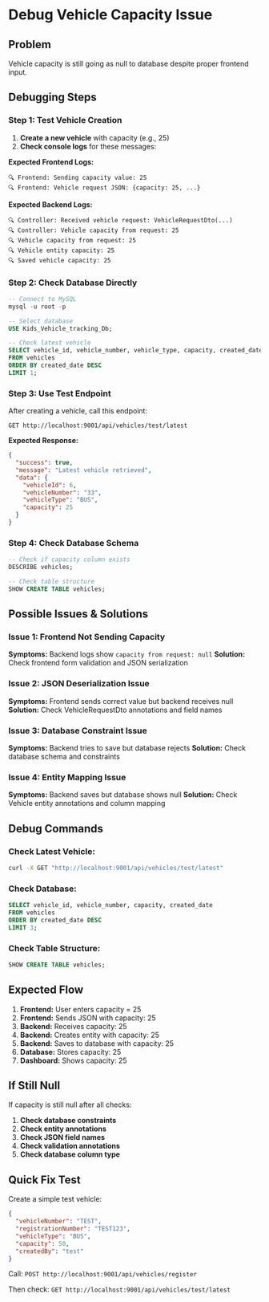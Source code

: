 # Debug Vehicle Capacity Issue

## Problem
Vehicle capacity is still going as null to database despite proper frontend input.

## Debugging Steps

### Step 1: Test Vehicle Creation
1. **Create a new vehicle** with capacity (e.g., 25)
2. **Check console logs** for these messages:

**Expected Frontend Logs:**
```
🔍 Frontend: Sending capacity value: 25
🔍 Frontend: Vehicle request JSON: {capacity: 25, ...}
```

**Expected Backend Logs:**
```
🔍 Controller: Received vehicle request: VehicleRequestDto(...)
🔍 Controller: Vehicle capacity from request: 25
🔍 Vehicle capacity from request: 25
🔍 Vehicle entity capacity: 25
🔍 Saved vehicle capacity: 25
```

### Step 2: Check Database Directly
```sql
-- Connect to MySQL
mysql -u root -p

-- Select database
USE Kids_Vehicle_tracking_Db;

-- Check latest vehicle
SELECT vehicle_id, vehicle_number, vehicle_type, capacity, created_date 
FROM vehicles 
ORDER BY created_date DESC 
LIMIT 1;
```

### Step 3: Use Test Endpoint
After creating a vehicle, call this endpoint:
```
GET http://localhost:9001/api/vehicles/test/latest
```

**Expected Response:**
```json
{
  "success": true,
  "message": "Latest vehicle retrieved",
  "data": {
    "vehicleId": 6,
    "vehicleNumber": "33",
    "vehicleType": "BUS",
    "capacity": 25
  }
}
```

### Step 4: Check Database Schema
```sql
-- Check if capacity column exists
DESCRIBE vehicles;

-- Check table structure
SHOW CREATE TABLE vehicles;
```

## Possible Issues & Solutions

### Issue 1: Frontend Not Sending Capacity
**Symptoms:** Backend logs show `capacity from request: null`
**Solution:** Check frontend form validation and JSON serialization

### Issue 2: JSON Deserialization Issue
**Symptoms:** Frontend sends correct value but backend receives null
**Solution:** Check VehicleRequestDto annotations and field names

### Issue 3: Database Constraint Issue
**Symptoms:** Backend tries to save but database rejects
**Solution:** Check database schema and constraints

### Issue 4: Entity Mapping Issue
**Symptoms:** Backend saves but database shows null
**Solution:** Check Vehicle entity annotations and column mapping

## Debug Commands

### Check Latest Vehicle:
```bash
curl -X GET "http://localhost:9001/api/vehicles/test/latest"
```

### Check Database:
```sql
SELECT vehicle_id, vehicle_number, capacity, created_date 
FROM vehicles 
ORDER BY created_date DESC 
LIMIT 3;
```

### Check Table Structure:
```sql
SHOW CREATE TABLE vehicles;
```

## Expected Flow

1. **Frontend:** User enters capacity = 25
2. **Frontend:** Sends JSON with capacity: 25
3. **Backend:** Receives capacity: 25
4. **Backend:** Creates entity with capacity: 25
5. **Backend:** Saves to database with capacity: 25
6. **Database:** Stores capacity: 25
7. **Dashboard:** Shows capacity: 25

## If Still Null

If capacity is still null after all checks:

1. **Check database constraints**
2. **Check entity annotations**
3. **Check JSON field names**
4. **Check validation annotations**
5. **Check database column type**

## Quick Fix Test

Create a simple test vehicle:
```json
{
  "vehicleNumber": "TEST",
  "registrationNumber": "TEST123",
  "vehicleType": "BUS",
  "capacity": 50,
  "createdBy": "test"
}
```

Call: `POST http://localhost:9001/api/vehicles/register`

Then check: `GET http://localhost:9001/api/vehicles/test/latest`
